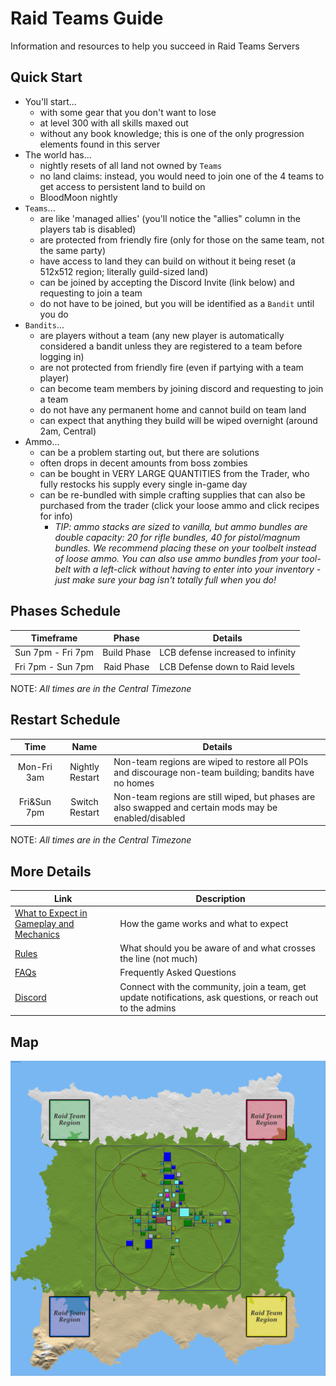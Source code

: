 # Raid Teams Guide

Information and resources to help you succeed in Raid Teams Servers

## Quick Start

- You'll start...
  - with some gear that you don't want to lose
  - at level 300 with all skills maxed out
  - without any book knowledge; this is one of the only progression elements found in this server
- The world has...
  - nightly resets of all land not owned by `Teams`
  - no land claims: instead, you would need to join one of the 4 teams to get access to persistent land to build on
  - BloodMoon nightly
- `Teams`...
  - are like 'managed allies' (you'll notice the "allies" column in the players tab is disabled)
  - are protected from friendly fire (only for those on the same team, not the same party)
  - have access to land they can build on without it being reset (a 512x512 region; literally guild-sized land)
  - can be joined by accepting the Discord Invite (link below) and requesting to join a team
  - do not have to be joined, but you will be identified as a `Bandit` until you do
- `Bandits`...
  - are players without a team (any new player is automatically considered a bandit unless they are registered to a team before logging in)
  - are not protected from friendly fire (even if partying with a team player)
  - can become team members by joining discord and requesting to join a team
  - do not have any permanent home and cannot build on team land
  - can expect that anything they build will be wiped overnight (around 2am, Central)
- Ammo...
  - can be a problem starting out, but there are solutions
  - often drops in decent amounts from boss zombies
  - can be bought in VERY LARGE QUANTITIES from the Trader, who fully restocks his supply every single in-game day
  - can be re-bundled with simple crafting supplies that can also be purchased from the trader (click your loose ammo and click recipes for info)
    - *TIP: ammo stacks are sized to vanilla, but ammo bundles are double capacity: 20 for rifle bundles, 40 for pistol/magnum bundles. We recommend placing these on your toolbelt instead of loose ammo. You can also use ammo bundles from your tool-belt with a left-click without having to enter into your inventory - just make sure your bag isn't totally full when you do!*

## Phases Schedule

Timeframe | Phase | Details
:---: | :---: | ---
Sun 7pm - Fri 7pm | Build Phase | LCB defense increased to infinity
Fri 7pm - Sun 7pm | Raid Phase | LCB Defense down to Raid levels

NOTE: *All times are in the Central Timezone*

## Restart Schedule

Time | Name | Details
:---: | :---: | ---
Mon-Fri 3am | Nightly Restart | Non-team regions are wiped to restore all POIs and discourage non-team building; bandits have no homes
Fri&Sun 7pm | Switch Restart | Non-team regions are still wiped, but phases are also swapped and certain mods may be enabled/disabled

NOTE: *All times are in the Central Timezone*

## More Details

Link | Description
--- | ---
[What to Expect in Gameplay and Mechanics](https://github.com/raid-teams/raid-teams/discussions/1) | How the game works and what to expect
[Rules](https://github.com/raid-teams/raid-teams/discussions/2) | What should you be aware of and what crosses the line (not much)
[FAQs](https://github.com/raid-teams/raid-teams/discussions/3) | Frequently Asked Questions
[Discord](https://discord.gg/cSj8bFUQXe) | Connect with the community, join a team, get update notifications, ask questions, or reach out to the admins

## Map

![map](https://github.com/raid-teams/raid-teams/raw/main/web-assets/preview.jpg)
